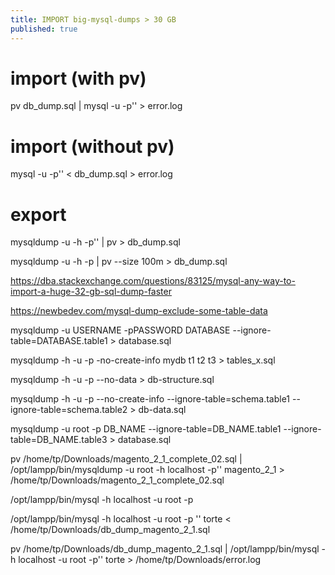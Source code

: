 ```yaml
---
title: IMPORT big-mysql-dumps > 30 GB
published: true
---
```


# import (with pv)
pv db_dump.sql | mysql -u <user> -p'<password>' <database> > error.log

# import (without pv)
mysql -u <user> -p'<password>' <database> < db_dump.sql > error.log

# export
mysqldump -u <user> -h <host> -p'<password>' <database> | pv > db_dump.sql

mysqldump -u <user> -h <host> -p<password> <database> | pv --size 100m > db_dump.sql


<https://dba.stackexchange.com/questions/83125/mysql-any-way-to-import-a-huge-32-gb-sql-dump-faster>

<https://newbedev.com/mysql-dump-exclude-some-table-data>

mysqldump -u USERNAME -pPASSWORD DATABASE --ignore-table=DATABASE.table1 > database.sql

mysqldump -h <host> -u <username> -p <schema>  -no-create-info mydb t1 t2 t3 > tables_x.sql

mysqldump -h <host> -u <username> -p <schema> --no-data > db-structure.sql

mysqldump -h <host> -u <username> -p <schema> --no-create-info --ignore-table=schema.table1 --ignore-table=schema.table2 > db-data.sql

mysqldump -u root -p DB_NAME --ignore-table=DB_NAME.table1 --ignore-table=DB_NAME.table3 > database.sql

pv /home/tp/Downloads/magento_2_1_complete_02.sql | /opt/lampp/bin/mysqldump -u root -h localhost -p'' magento_2_1 > /home/tp/Downloads/magento_2_1_complete_02.sql 

/opt/lampp/bin/mysql -h localhost -u root -p

/opt/lampp/bin/mysql -h localhost -u root -p '' torte < /home/tp/Downloads/db_dump_magento_2_1.sql

pv /home/tp/Downloads/db_dump_magento_2_1.sql | /opt/lampp/bin/mysql -h localhost -u root -p'' torte > /home/tp/Downloads/error.log
